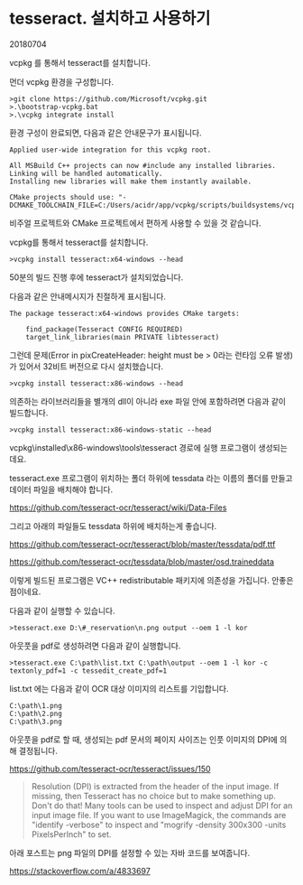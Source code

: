 # tesseract. 설치하고 사용하기

20180704



vcpkg 를 통해서 tesseract를 설치합니다.

먼더 vcpkg 환경을 구성합니다.



```shell
>git clone https://github.com/Microsoft/vcpkg.git
>.\bootstrap-vcpkg.bat
>.\vcpkg integrate install
```



환경 구성이 완료되면, 다음과 같은 안내문구가 표시됩니다.

```
Applied user-wide integration for this vcpkg root.

All MSBuild C++ projects can now #include any installed libraries.
Linking will be handled automatically.
Installing new libraries will make them instantly available.

CMake projects should use: "-DCMAKE_TOOLCHAIN_FILE=C:/Users/acidr/app/vcpkg/scripts/buildsystems/vcpkg.cmake"
```

비주얼 프로젝트와 CMake 프로젝트에서 편하게 사용할 수 있을 것 같습니다.



vcpkg를 통해서 tesseract를 설치합니다.

```shell
>vcpkg install tesseract:x64-windows --head
```

50분의 빌드 진행 후에 tesseract가 설치되었습니다.

다음과 같은 안내메시지가 친절하게 표시됩니다.

```
The package tesseract:x64-windows provides CMake targets:

    find_package(Tesseract CONFIG REQUIRED)
    target_link_libraries(main PRIVATE libtesseract)
```



그런데 문제(Error in pixCreateHeader: height must be > 0라는 런타임 오류 발생)가 있어서 32비트 버전으로 다시 설치했습니다.

```
>vcpkg install tesseract:x86-windows --head
```



의존하는 라이브러리들을 별개의 dll이 아니라 exe 파일 안에 포함하려면 다음과 같이 빌드합니다.

```
>vcpkg install tesseract:x86-windows-static --head
```



vcpkg\installed\x86-windows\tools\tesseract 경로에 실행 프로그램이 생성되는데요. 

tesseract.exe 프로그램이 위치하는 폴더 하위에 tessdata 라는 이름의 폴더를 만들고 데이터 파일을 배치해야 합니다.

<https://github.com/tesseract-ocr/tesseract/wiki/Data-Files>



그리고 아래의 파일들도 tessdata 하위에 배치하는게 좋습니다.

<https://github.com/tesseract-ocr/tesseract/blob/master/tessdata/pdf.ttf>

<https://github.com/tesseract-ocr/tessdata/blob/master/osd.traineddata>



이렇게 빌드된 프로그램은 VC++ redistributable 패키지에 의존성을 가집니다. 안좋은 점이네요.



다음과 같이 실행할 수 있습니다.

```
>tesseract.exe D:\#_reservation\n.png output --oem 1 -l kor
```



아웃풋을 pdf로 생성하려면 다음과 같이 실행합니다.

```
>tesseract.exe C:\path\list.txt C:\path\output --oem 1 -l kor -c textonly_pdf=1 -c tessedit_create_pdf=1
```

list.txt 에는 다음과 같이 OCR 대상 이미지의 리스트를 기입합니다.

```
C:\path\1.png
C:\path\2.png
C:\path\3.png
```



아웃풋을 pdf로 할 때, 생성되는 pdf 문서의 페이지 사이즈는 인풋 이미지의 DPI에 의해 결정됩니다.

<https://github.com/tesseract-ocr/tesseract/issues/150>

>Resolution (DPI) is extracted from the header of the input image. If missing, then Tesseract has no choice but to make something up. Don't do that! Many tools can be used to inspect and adjust DPI for an input image file. If you want to use ImageMagick, the commands are "identify -verbose" to inspect and "mogrify -density 300x300 -units PixelsPerInch" to set. 



아래 포스트는 png 파일의 DPI를 설정할 수 있는 자바 코드를 보여줍니다.

<https://stackoverflow.com/a/4833697>


